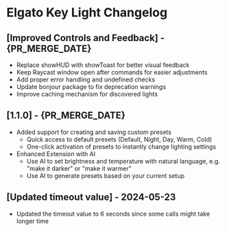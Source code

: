 # Elgato Key Light Changelog

## [Improved Controls and Feedback] - {PR_MERGE_DATE}

- Replace showHUD with showToast for better visual feedback
- Keep Raycast window open after commands for easier adjustments
- Add proper error handling and undefined checks
- Update bonjour package to fix deprecation warnings
- Improve caching mechanism for discovered lights

## [1.1.0] - {PR_MERGE_DATE}

- Added support for creating and saving custom presets
  - Quick access to default presets (Default, Night, Day, Warm, Cold)
  - One-click activation of presets to instantly change lighting settings
- Enhanced Extension with AI
  - Use AI to set brightness and temperature with natural language, e.g. "make it darker" or "make it warmer"
  - Use AI to generate presets based on your current setup

## [Updated timeout value] - 2024-05-23

- Updated the timeout value to 6 seconds since some calls might take longer time

